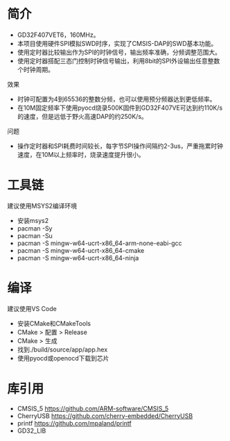 # 简介

- GD32F407VET6，160MHz。
- 本项目使用硬件SPI模拟SWD时序，实现了CMSIS-DAP的SWD基本功能。
- 使用定时器比较输出作为SPI的时钟信号，输出频率准确，分频调整范围大。
- 使用定时器搭配三态门控制时钟信号输出，利用8bit的SPI外设输出任意整数个时钟周期。

效果
- 时钟可配置为4到65536的整数分频，也可以使用预分频器达到更低频率。
- 在10M固定频率下使用pyocd烧录500K固件到GD32F407VE可达到约110K/s的速度，但是远低于野火高速DAP的约250K/s。

问题
- 操作定时器和SPI耗费时间较长，每字节SPI操作间隔约2-3us，严重拖累时钟速度，在10M以上频率时，烧录速度提升很小。

# 工具链

建议使用MSYS2编译环境

- 安装msys2
- pacman -Sy
- pacman -Su
- pacman -S mingw-w64-ucrt-x86_64-arm-none-eabi-gcc
- pacman -S mingw-w64-ucrt-x86_64-cmake
- pacman -S mingw-w64-ucrt-x86_64-ninja

# 编译

建议使用VS Code

- 安装CMake和CMakeTools
- CMake > 配置 > Release
- CMake > 生成
- 找到./build/source/app/app.hex
- 使用pyocd或openocd下载到芯片

# 库引用

- CMSIS_5 https://github.com/ARM-software/CMSIS_5
- CherryUSB https://github.com/cherry-embedded/CherryUSB
- printf https://github.com/mpaland/printf
- GD32_LIB
